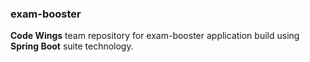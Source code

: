 ### exam-booster

**Code Wings** team repository for exam-booster application build using **Spring Boot** suite technology.

